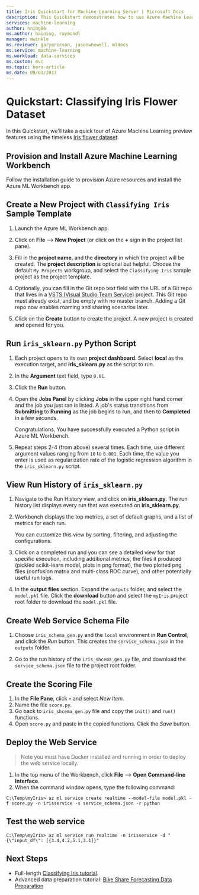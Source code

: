 ```yaml
---
title: Iris Quickstart for Machine Learning Server | Microsoft Docs
description: This Quickstart demonstrates how to use Azure Machine Learning to process the timeless Iris flower dataset with the Azure Machine Learning Workbench.
services: machine-learning
author: hning86
ms.author: haining, raymondl
manager: mwinkle
ms.reviewer: garyericson, jasonwhowell, mldocs
ms.service: machine-learning
ms.workload: data-services
ms.custom: mvc
ms.topic: hero-article
ms.date: 09/01/2017
---
```


# Quickstart: Classifying Iris Flower Dataset
In this Quickstart, we'll take a quick tour of Azure Machine Learning preview features using the timeless [Iris flower dataset](https://en.wikipedia.org/wiki/iris_flower_data_set). 

## Provision and Install Azure Machine Learning Workbench
Follow the installation guide to provision Azure resources and install the Azure ML Workbench app.

## Create a New Project with `Classifying Iris` Sample Template 
1. Launch the Azure ML Workbench app. 

2. Click on **File** --> **New Project** (or click on the **+** sign in the project list pane). 

3. Fill in the **project name**, and the **directory** in which the project will be created. The **project description** is optional but helpful. Choose the default `My Projects` workgroup, and select the `Classifying Iris` sample project as the project template.

<!--![New Project](media/quick-start-iris/new_project.png)-->
4. Optionally, you can fill in the Git repo text field with the URL of a Git repo that lives in a [VSTS (Visual Studio Team Service)](https://www.visualstudio.com) project. This Git repo must already exist, and be empty with no master branch. Adding a Git repo now enables roaming and sharing scenarios later.

5. Click on the **Create** button to create the project. A new project is created and opened for you.

## Run `iris_sklearn.py` Python Script

1. Each project opens to its own **project dashboard**. Select **local** as the execution target, and **iris_sklearn.py** as the script to run.

2. In the **Argument** text field, type `0.01`.

3. Click the **Run** button.

4. Open the **Jobs Panel** by clicking **Jobs** in the upper right hand corner and the job you just ran is listed. A job's status transitions from **Submitting** to **Running** as the job begins to run, and then to **Completed** in a few seconds. 

   Congratulations. You have successfully executed a Python script in Azure ML Workbench.

5. Repeat steps 2-4 (from above) several times. Each time, use different argument values ranging from `10` to `0.001`. Each time, the value you enter is used as regularization rate of the logistic regression algorithm in the `iris_sklearn.py` script.

## View Run History of `iris_sklearn.py`
1. Navigate to the Run History view, and click on **iris_sklearn.py**. The run history list displays every run that was executed on **iris_sklearn.py**. 

2. Workbench displays the top metrics, a set of default graphs, and a list of metrics for each run.

   You can customize this view by sorting, filtering, and adjusting the configurations.

3. Click on a completed run and you can see a detailed view for that specific execution, including additional metrics, the files it produced (pickled scikit-learn model, plots in png format), the two plotted png files (confusion matrix and multi-class ROC curve), and other potentially useful run logs.

4. In the **output files** section. Expand the `outputs` folder, and select the `model.pkl` file. Click the **download** button and select the `myIris` project root folder to download the `model.pkl` file.

## Create Web Service Schema File
1. Choose `iris_schema_gen.py` and the `local` environment in **Run Control**, and click the _Run_ button. This creates the `service_schema.json` in the `outputs` folder.

2. Go to the run history of the `iris_shcema_gen.py` file, and download the `service_schema.json` file to the project root folder.

## Create the Scoring File
1. In the **File Pane**, click `+` and select _New Item_. 
2. Name the file `score.py`.
3. Go back to `iris_shcema_gen.py` file and copy the `init()` and `run()` functions. 
4. Open `score.py` and paste in the copied functions. Click the _Save_ button.

## Deploy the Web Service
>Note you must have Docker installed and running in order to deploy the web service locally.
1. In the top menu of the Workbench, click **File** --> **Open Command-line Interface**.
2. When the command window opens, type the following command:

```batch
C:\Temp\myIris> az ml service create realtime --model-file model.pkl -f score.py -n irisservice -s service_schema.json -r python
```
 
## Test the web service
```batch
C:\Temp\myIris> az ml service run realtime -n irisservice -d "{\"input_df\": [{3.4,4.2,5.1,3.1]}"
```

## Next Steps
- Full-length [Classifying Iris tutorial](tutorial-classifying-iris.md).
- Advanced data preparation tutorial: [Bike Share Forecasting Data Preparation](./doc-template-tutorial.md)
